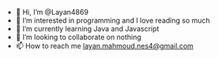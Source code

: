 - 👋 Hi, I’m @Layan4869
- 👀 I’m interested in programming and I love reading so much
- 🌱 I’m currently learning Java and Javascript
- 💞️ I’m looking to collaborate on nothing
- 📫 How to reach me layan.mahmoud.nes4@gmail.com

<!---
Layan4869/Layan4869 is a ✨ special ✨ repository because its `README.md` (this file) appears on your GitHub profile.
You can click the Preview link to take a look at your changes.
--->
